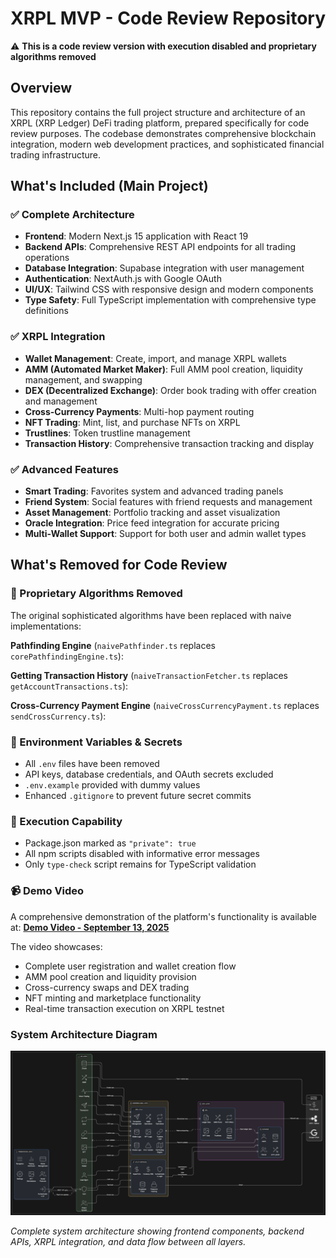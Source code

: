 # XRPL MVP - Code Review Repository

⚠️ **This is a code review version with execution disabled and proprietary algorithms removed**

## Overview

This repository contains the full project structure and architecture of an XRPL (XRP Ledger) DeFi trading platform, prepared specifically for code review purposes. The codebase demonstrates comprehensive blockchain integration, modern web development practices, and sophisticated financial trading infrastructure.

## What's Included (Main Project)

### ✅ Complete Architecture
- **Frontend**: Modern Next.js 15 application with React 19
- **Backend APIs**: Comprehensive REST API endpoints for all trading operations
- **Database Integration**: Supabase integration with user management
- **Authentication**: NextAuth.js with Google OAuth
- **UI/UX**: Tailwind CSS with responsive design and modern components
- **Type Safety**: Full TypeScript implementation with comprehensive type definitions

### ✅ XRPL Integration
- **Wallet Management**: Create, import, and manage XRPL wallets
- **AMM (Automated Market Maker)**: Full AMM pool creation, liquidity management, and swapping
- **DEX (Decentralized Exchange)**: Order book trading with offer creation and management
- **Cross-Currency Payments**: Multi-hop payment routing
- **NFT Trading**: Mint, list, and purchase NFTs on XRPL
- **Trustlines**: Token trustline management
- **Transaction History**: Comprehensive transaction tracking and display

### ✅ Advanced Features
- **Smart Trading**: Favorites system and advanced trading panels
- **Friend System**: Social features with friend requests and management
- **Asset Management**: Portfolio tracking and asset visualization
- **Oracle Integration**: Price feed integration for accurate pricing
- **Multi-Wallet Support**: Support for both user and admin wallet types

## What's Removed for Code Review

### 🚫 Proprietary Algorithms Removed
The original sophisticated algorithms have been replaced with naive implementations:

**Pathfinding Engine** (`naivePathfinder.ts` replaces `corePathfindingEngine.ts`):

**Getting Transaction History** (`naiveTransactionFetcher.ts` replaces `getAccountTransactions.ts`):

**Cross-Currency Payment Engine** (`naiveCrossCurrencyPayment.ts` replaces `sendCrossCurrency.ts`):

### 🚫 Environment Variables & Secrets
- All `.env` files have been removed
- API keys, database credentials, and OAuth secrets excluded
- `.env.example` provided with dummy values
- Enhanced `.gitignore` to prevent future secret commits

### 🚫 Execution Capability
- Package.json marked as `"private": true`
- All npm scripts disabled with informative error messages
- Only `type-check` script remains for TypeScript validation


### 📹 Demo Video
A comprehensive demonstration of the platform's functionality is available at:
**[Demo Video - September 13, 2025](https://demo-link-placeholder.com)**

The video showcases:
- Complete user registration and wallet creation flow
- AMM pool creation and liquidity provision
- Cross-currency swaps and DEX trading
- NFT minting and marketplace functionality
- Real-time transaction execution on XRPL testnet


### System Architecture Diagram

![XRPL MVP System Architecture](./YONA_MVP_arch.png)

*Complete system architecture showing frontend components, backend APIs, XRPL integration, and data flow between all layers.*
